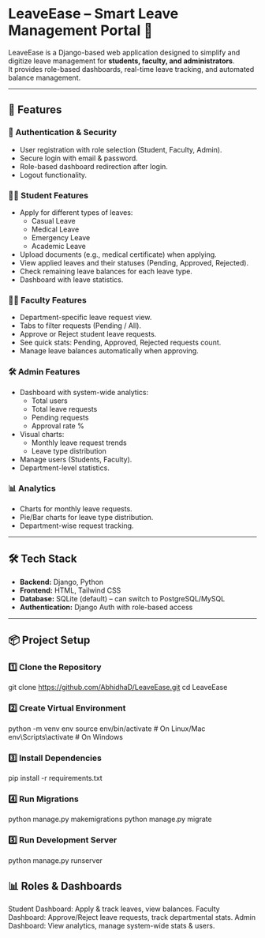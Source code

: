 # LeaveEase – Smart Leave Management Portal 🏫

LeaveEase is a Django-based web application designed to simplify and digitize leave management for **students, faculty, and administrators**.  
It provides role-based dashboards, real-time leave tracking, and automated balance management.

---

## 🚀 Features

### 🔑 Authentication & Security
- User registration with role selection (Student, Faculty, Admin).
- Secure login with email & password.
- Role-based dashboard redirection after login.
- Logout functionality.

### 👨‍🎓 Student Features
- Apply for different types of leaves:
  - Casual Leave
  - Medical Leave
  - Emergency Leave
  - Academic Leave
- Upload documents (e.g., medical certificate) when applying.
- View applied leaves and their statuses (Pending, Approved, Rejected).
- Check remaining leave balances for each leave type.
- Dashboard with leave statistics.

### 👩‍🏫 Faculty Features
- Department-specific leave request view.
- Tabs to filter requests (Pending / All).
- Approve or Reject student leave requests.
- See quick stats: Pending, Approved, Rejected requests count.
- Manage leave balances automatically when approving.

### 🛠 Admin Features
- Dashboard with system-wide analytics:
  - Total users
  - Total leave requests
  - Pending requests
  - Approval rate %
- Visual charts:
  - Monthly leave request trends
  - Leave type distribution
- Manage users (Students, Faculty).
- Department-level statistics.

### 📊 Analytics
- Charts for monthly leave requests.
- Pie/Bar charts for leave type distribution.
- Department-wise request tracking.

---

## 🛠️ Tech Stack
- **Backend:** Django, Python
- **Frontend:** HTML, Tailwind CSS
- **Database:** SQLite (default) – can switch to PostgreSQL/MySQL
- **Authentication:** Django Auth with role-based access

---

## 📦 Project Setup

### 1️⃣ Clone the Repository
git clone https://github.com/AbhidhaD/LeaveEase.git
cd LeaveEase
### 2️⃣ Create Virtual Environment
python -m venv env
source env/bin/activate   # On Linux/Mac
env\Scripts\activate      # On Windows
### 3️⃣ Install Dependencies
pip install -r requirements.txt
### 4️⃣ Run Migrations
python manage.py makemigrations
python manage.py migrate
### 5️⃣ Run Development Server
python manage.py runserver

## 📊 Roles & Dashboards
Student Dashboard: Apply & track leaves, view balances.
Faculty Dashboard: Approve/Reject leave requests, track departmental stats.
Admin Dashboard: View analytics, manage system-wide stats & users.
